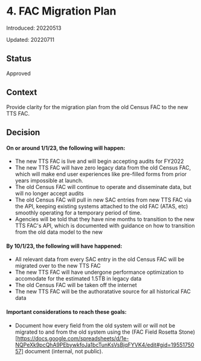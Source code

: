 # 4. FAC Migration Plan

Introduced: 20220513

Updated: 20220711

## Status

Approved

## Context

Provide clarity for the migration plan from the old Census FAC to the new TTS FAC. 

## Decision

#### On or around 1/1/23, the following will happen:

* The new TTS FAC is live and will begin accepting audits for FY2022
* The new TTS FAC will have zero legacy data from the old Census FAC, which will make end user experiences like pre-filled forms from prior years impossible at launch. 
* The old Census FAC will continue to operate and disseminate data, but will no longer accept audits
* The old Census FAC will pull in new SAC entries from new TTS FAC via the API, keeping existing systems attached to the old FAC (ATAS, etc) smoothly operating for a temporary period of time. 
* Agencies will be told that they have nine months to transition to the new TTS FAC's API, which is documented with guidance on how to transition from the old data model to the new

#### By 10/1/23, the following will have happened:

* All relevant data from every SAC entry in the old Census FAC will be migrated over to the new TTS FAC
* The new TTS FAC will have undergone performance optimization to accomodate for the estimated 1.5TB in legacy data
* The old Census FAC will be taken off the internet
* The new TTS FAC will be the authoratative source for all historical FAC data

#### Important considerations to reach these goals:

* Document how every field from the old system will or will not be migrated to and from the old system using the (FAC Field Rosetta Stone)[https://docs.google.com/spreadsheets/d/1e-NQPeXk9pcQhA9PEbywkfoJa1bcTunKsVsBjqFYVK4/edit#gid=1955175057] document (internal, not public). 